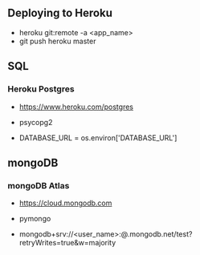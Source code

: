 ## Deploying to Heroku

- heroku git:remote -a <app_name>
- git push heroku master


## SQL

### Heroku Postgres
- https://www.heroku.com/postgres

- psycopg2

- DATABASE_URL = os.environ['DATABASE_URL']



## mongoDB

### mongoDB Atlas
- https://cloud.mongodb.com

- pymongo

- mongodb+srv://<user_name>:<password>@<database>.mongodb.net/test?retryWrites=true&w=majority